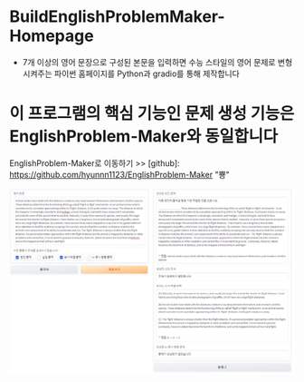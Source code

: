 # BuildEnglishProblemMaker-Homepage
* 7개 이상의 영어 문장으로 구성된 본문을 입력하면 수능 스타일의 영어 문제로 변형 시켜주는 파이썬 홈페이지를 Python과 gradio를 통해 제작합니다


# 이 프로그램의 핵심 기능인 문제 생성 기능은 EnglishProblem-Maker와 동일합니다
EnglishProblem-Maker로 이동하기 >> [github]: https://github.com/hyunnn1123/EnglishProblem-Maker "뿅"

![테스트](/example/test_image.png)
